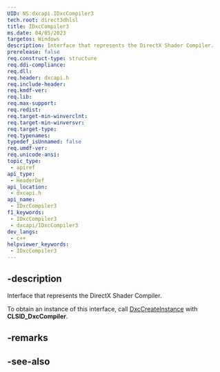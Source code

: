 ```yaml
---
UID: NS:dxcapi.IDxcCompiler3
tech.root: direct3dhlsl
title: IDxcCompiler3
ms.date: 04/05/2023
targetos: Windows
description: Interface that represents the DirectX Shader Compiler.
prerelease: false
req.construct-type: structure
req.ddi-compliance: 
req.dll: 
req.header: dxcapi.h
req.include-header: 
req.kmdf-ver: 
req.lib: 
req.max-support: 
req.redist: 
req.target-min-winverclnt: 
req.target-min-winversvr: 
req.target-type: 
req.typenames: 
typedef_isUnnamed: false
req.umdf-ver: 
req.unicode-ansi: 
topic_type:
 - apiref
api_type:
 - HeaderDef
api_location:
 - dxcapi.h
api_name:
 - IDxcCompiler3
f1_keywords:
 - IDxcCompiler3
 - dxcapi/IDxcCompiler3
dev_langs:
 - c++
helpviewer_keywords:
 - IDxcCompiler3
---
```


## -description

Interface that represents the DirectX Shader Compiler.

To obtain an instance of this interface, call [DxcCreateInstance](./nf-dxcapi-dxccreateinstance.md) with **CLSID_DxcCompiler**.

## -remarks

## -see-also
